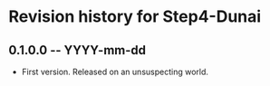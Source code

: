 # Revision history for Step4-Dunai

## 0.1.0.0  -- YYYY-mm-dd

* First version. Released on an unsuspecting world.
